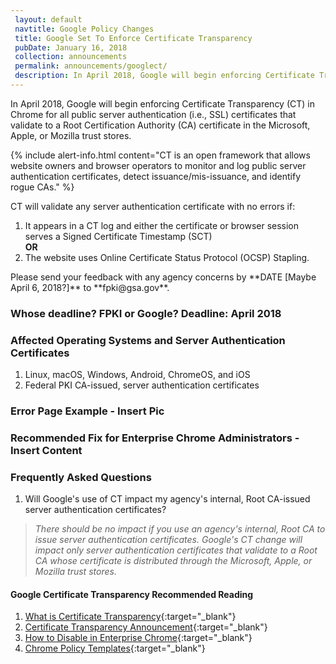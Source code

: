 ```yaml
---
 layout: default
 navtitle: Google Policy Changes
 title: Google Set To Enforce Certificate Transparency
 pubDate: January 16, 2018
 collection: announcements
 permalink: announcements/googlect/
 description: In April 2018, Google will begin enforcing Certificate Transparency (CT) in Chrome for all public server authentication (i.e., SSL) certificates that validate to a Root Certification Authority (CA) certificate <!--"trust bit" needed?-->in the Microsoft, Apple, or Mozilla trust stores. 
---
```


In April 2018,<!--When?--> Google will begin enforcing Certificate Transparency (CT) in Chrome for all public <!--Says "public" below.-->server authentication (i.e., SSL) certificates that validate to a Root Certification Authority (CA) certificate in the Microsoft, Apple, or Mozilla trust stores. <!--Why is this new Google policy a problem for the FPKI? We need to explain this. Other notes: in Microsoft announcement, we talked about "SSL" certificates. The original text here sounded like we meant Microsoft's, Apple's, and Mozilla's own Root CAs.)--> 

{% include alert-info.html content="CT is an open framework that allows website owners and browser operators to monitor and log public server authentication certificates, detect issuance/mis-issuance, and identify rogue CAs." %} 

CT will validate any server authentication certificate with no errors if: 

1. It appears in a CT log and either the certificate or browser session serves a Signed Certificate Timestamp (SCT)<br>
**OR**<br/><!--Can the certificate creator put it into a CT log or does only Google CT do this? Research into SCT suggests that the log itself returns an SCT when a certificate is submitted to it, so is "certificate or browser session serves the SCT" correct? If that original statement is correct (vs. internet articles), is the SCT applied manually by the cert creator to the cert or is this an automatic process?-->
2. The website uses Online Certificate Status Protocol (OCSP) Stapling.<!--LaChelle said that this isn't correct.-->

<!--Are we looking for only general feedback from the FPKI community? Need to give an exact date.-->Please send your feedback with any agency concerns by **DATE [Maybe April 6, 2018?]** to **fpki@gsa.gov**.

### **Whose deadline? FPKI or Google?** Deadline: April 2018

### Affected Operating Systems and Server Authentication Certificates
1. Linux, macOS, Windows, Android, ChromeOS, and iOS
2. Federal PKI CA-issued, server authentication certificates 

### Error Page Example - Insert Pic

### Recommended Fix for Enterprise Chrome Administrators - Insert Content

### Frequently Asked Questions
1. Will Google's use of CT impact my agency's internal, Root CA-issued server authentication certificates?
> _There should be no impact if you use an agency's internal, Root CA to issue server authentication certificates. Google's CT change will impact only server authentication certificates that validate to a Root CA whose certificate is distributed through the Microsoft, Apple, or Mozilla trust stores._ <!--If FPKI decides to remove the COMMON Root certificate trust bit from the Microsoft and Apple trust stores, per Option 1 in Microsoft Hot Topic, then what issues, if any, will remain with Google's use of CT?-->

#### Google Certificate Transparency Recommended Reading
1. [What is Certificate Transparency](https://www.certificate-transparency.org/){:target="_blank"}
2. [Certificate Transparency Announcement](https://groups.google.com/a/chromium.org/forum/#!topic/ct-policy/78N3SMcqUGw){:target="_blank"}
3. [How to Disable in Enterprise Chrome](http://www.chromium.org/administrators/policy-list-3#CertificateTransparencyEnforcementDisabledForUrls){:target="_blank"}
4. [Chrome Policy Templates](https://www.chromium.org/administrators/policy-templates){:target="_blank"}
